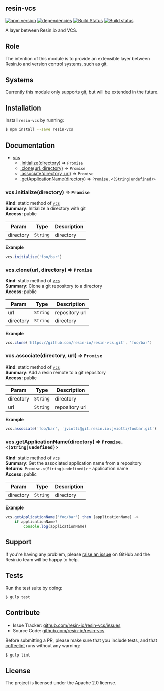 resin-vcs
---------

[![npm version](https://badge.fury.io/js/resin-vcs.svg)](http://badge.fury.io/js/resin-vcs)
[![dependencies](https://david-dm.org/resin-io/resin-vcs.png)](https://david-dm.org/resin-io/resin-vcs.png)
[![Build Status](https://travis-ci.org/resin-io/resin-vcs.svg?branch=master)](https://travis-ci.org/resin-io/resin-vcs)
[![Build status](https://ci.appveyor.com/api/projects/status/o7lf4il899x1iib2?svg=true)](https://ci.appveyor.com/project/jviotti/resin-vcs)

A layer between Resin.io and VCS.

Role
----

The intention of this module is to provide an extensible layer between Resin.io and version control systems, such as [git](http://git-scm.com).

Systems
-------

Currently this module only supports [git](http://git-scm.com), but will be extended in the future.

Installation
------------

Install `resin-vcs` by running:

```sh
$ npm install --save resin-vcs
```

Documentation
-------------


* [vcs](#module_vcs)
  * [.initialize(directory)](#module_vcs.initialize) ⇒ <code>Promise</code>
  * [.clone(url, directory)](#module_vcs.clone) ⇒ <code>Promise</code>
  * [.associate(directory, url)](#module_vcs.associate) ⇒ <code>Promise</code>
  * [.getApplicationName(directory)](#module_vcs.getApplicationName) ⇒ <code>Promise.&lt;(String\|undefined)&gt;</code>

<a name="module_vcs.initialize"></a>
### vcs.initialize(directory) ⇒ <code>Promise</code>
**Kind**: static method of <code>[vcs](#module_vcs)</code>  
**Summary**: Initialize a directory with git  
**Access:** public  

| Param | Type | Description |
| --- | --- | --- |
| directory | <code>String</code> | directory |

**Example**  
```js
vcs.initialize('foo/bar')
```
<a name="module_vcs.clone"></a>
### vcs.clone(url, directory) ⇒ <code>Promise</code>
**Kind**: static method of <code>[vcs](#module_vcs)</code>  
**Summary**: Clone a git repository to a directory  
**Access:** public  

| Param | Type | Description |
| --- | --- | --- |
| url | <code>String</code> | repository url |
| directory | <code>String</code> | directory |

**Example**  
```js
vcs.clone('https://github.com/resin-io/resin-vcs.git', 'foo/bar')
```
<a name="module_vcs.associate"></a>
### vcs.associate(directory, url) ⇒ <code>Promise</code>
**Kind**: static method of <code>[vcs](#module_vcs)</code>  
**Summary**: Add a resin remote to a git repository  
**Access:** public  

| Param | Type | Description |
| --- | --- | --- |
| directory | <code>String</code> | directory |
| url | <code>String</code> | repository url |

**Example**  
```js
vcs.associate('foo/bar', 'jviotti@git.resin.io:jviotti/foobar.git')
```
<a name="module_vcs.getApplicationName"></a>
### vcs.getApplicationName(directory) ⇒ <code>Promise.&lt;(String\|undefined)&gt;</code>
**Kind**: static method of <code>[vcs](#module_vcs)</code>  
**Summary**: Get the associated application name from a repository  
**Returns**: <code>Promise.&lt;(String\|undefined)&gt;</code> - application name  
**Access:** public  

| Param | Type | Description |
| --- | --- | --- |
| directory | <code>String</code> | directory |

**Example**  
```js
vcs.getApplicationName('foo/bar').then (applicationName) ->
	if applicationName?
		console.log(applicationName)
```

Support
-------

If you're having any problem, please [raise an issue](https://github.com/resin-io/resin-vcs/issues/new) on GitHub and the Resin.io team will be happy to help.

Tests
-----

Run the test suite by doing:

```sh
$ gulp test
```

Contribute
----------

- Issue Tracker: [github.com/resin-io/resin-vcs/issues](https://github.com/resin-io/resin-vcs/issues)
- Source Code: [github.com/resin-io/resin-vcs](https://github.com/resin-io/resin-vcs)

Before submitting a PR, please make sure that you include tests, and that [coffeelint](http://www.coffeelint.org/) runs without any warning:

```sh
$ gulp lint
```

License
-------

The project is licensed under the Apache 2.0 license.
